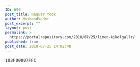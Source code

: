 ```yaml
---
ID: 690
post_title: Raquar Yook
author: HusbandVader
post_excerpt: ""
layout: post
permalink: >
  https://portalrepository.com/2018/07/25/limen-kikolgallr/
published: true
post_date: 2018-07-25 14:02:48
---
```

<pre>103F00007FFC</pre>